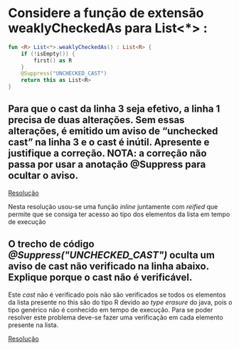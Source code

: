 # Considere a função de extensão weaklyCheckedAs para List<*> :
```kotlin
fun <R> List<*>.weaklyCheckedAs() : List<R> {
    if (!isEmpty()) {
        first() as R
    }
    @Suppress("UNCHECKED_CAST")
    return this as List<R>
}
```
## Para que o cast da linha 3 seja efetivo, a linha 1 precisa de duas alterações. Sem essas alterações, é emitido um aviso de “unchecked cast” na linha 3 e o cast é inútil. Apresente e justifique a correção. NOTA: a correção não passa por usar a anotação @Suppress para ocultar o aviso.
[Resolução](../src/main/kotlin/weaklyCheckedAs.kt)

Nesta resolução usou-se uma função _inline_ juntamente com _reified_ que permite que se consiga ter acesso ao tipo dos elementos da lista em tempo de execução 

## O trecho de código _@Suppress("UNCHECKED_CAST")_  oculta um aviso de cast não verificado na linha abaixo. Explique porque o cast não é verificável.

Este _cast_ não é verificado pois não são verificados se todos os elementos da lista presente no this são do tipo R devido ao _type erasure_ do java, pois o tipo genérico não é conhecido em tempo de execução.
Para se poder resolver este problema deve-se fazer uma verificação em cada elemento presente na lista.

[Resolução](../src/main/kotlin/weaklyCheckedAsWithCheckedCast.kt)
